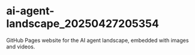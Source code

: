 # ai-agent-landscape_20250427205354
GitHub Pages website for the AI agent landscape, embedded with images and videos.
